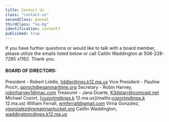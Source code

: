 ```yaml
---
title: Contact Us
class: "contact-us"
secondClass: pannel
thirdClass: "no-bg"
identification: content7
published: true
---
```


If you have further questions or would like to talk with a board member, please utilize the emails listed below or call Caitlin Waddington at 508-228-7285 x1162.  Thank you.

<h4>BOARD OF DIRECTORS:</h4>

<span class="bold"> President - Robert Liddle</span>, [liddler@nps.k12.ma.us](mailto:liddler@nps.k12.ma.us)
<span class="bold"> Vice President - Pauline Proch</span>, [pproch@eganmaritime.org](mailto:pproch@eganmaritime.org)
<span class="bold"> Secretary - Robin Harvey</span>, [robinharvey1@mac.com](mailto:robinharvey1@mac.com)
<span class="bold"> Treasurer - Jana Duarte</span>, [K3dstarr@comcast.net](mailto:K3dstarr@comcast.net)
<span class="bold"> Michael Cozort</span>, [cozortm@nps.k 12.ma.us](mailto:cozortm@nps.k 12.ma.us)
<span class="bold"> William Ferrall</span>, [wmferrall@gmail.com](mailto:wmferrall@gmail.com)
<span class="bold"> Virna Gonzalez</span>, [vgonzalez@remainnantucket.org](mailto:vgonzalez@remainnantucket.org)
<span class="bold"> Caitlin Waddington</span>, [waddingtonc@nps.k12.ma.us](mailto:waddingtonc@nps.k12.ma.us)
